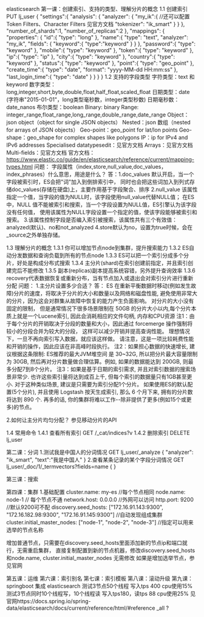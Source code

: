 elasticsearch
第一课：创建索引、支持的类型、理解分片的概念
1.1 创建索引
PUT lj_user
{
  "settings":{
    "analysis": {
      "analyzer": {
        "my_ik":{ //还可以配置Token Filters、Character Filters 见官方文档
          "tokenizer": "ik_smart"
        }
      }
    }, 
    "number_of_shards":1,
    "number_of_replicas":2
  },
  "mappings": {
    "properties": {
      "id":{
        "type": "long"
      },
      "name":{
        "type": "text",
        "analyzer": "my_ik", 
        "fields": {
          "keyword":{
            "type":"keyword"
          }
        }
      },
      "password":{
        "type": "keyword"
      },
      "mobile":{
        "type": "keyword"
      },
      "token":{
        "type": "keyword"
      },
      "ip":{
        "type": "ip"
      },
      "city":{
        "type": "keyword"
      },
      "country":{
        "type": "keyword"
      },
      "status":{
        "type": "keyword"
      },
      "point":{
        "type": "geo_point"
      },
      "create_time":{
        "type": "date",
        "format": "yyyy-MM-dd HH:mm:ss"
      },
      "last_login_time":{
        "type": "date"
      }
    }
  }
}
1.2 支持的字段类型
字符类型：text 和 keyword 
数字类型：long,integer,short,byte,double,float,half_float,scaled_float
日期类型：date (字符串"2015-01-01"，long类型毫秒数，integer类型秒数)
日期毫秒数：date_nanos
布尔类型：boolean
Binary: binary
Range: integer_range,float_range,long_range,double_range,date_range
Object：json object（object for single JSON objects）
Nested：json 数组（nested for arrays of JSON objects）
Geo-point：geo_point for lat/lon points
Geo-shape：geo_shape for complex shapes like polygons
IP：ip for IPv4 and IPv6 addresses
Specialised datatypesedit：见官方文档
Arrays：见官方文档
Multi-fields：见官方文档
官方文档：https://www.elastic.co/guide/en/elasticsearch/reference/current/mapping-types.html
问题：
字段属性（index,store,null_value,doc_values，index_phrases）什么意思，用途是什么？
答：1.doc_values 默认开启，当一个字段被索引时，ES会把"词"加入到倒排索引中，
 同时也会把这些词加入到列式存储doc_values(存储在硬盘)上，主要作用基于字段聚合、排序
   2.null_value 该属性指定一个值，当字段的值为NULL时，该字段使用null_value代替NULL值；
   在ES中，NULL 值不能被索引和搜索，当一个字段设置为NULL值，ES引擎认为该字段没有任何值，
   使用该属性为NULL字段设置一个指定的值，使该字段能够被索引和搜索。
   3.该属性控制字段是否编入索引被搜索，该属性共有三个有效值：analyzed(默认)、no和not_analyzed
   4.store默认为no，设置为true时候，会在_source之外单独存储。

1.3 理解分片的概念
1.3.1 你可以增加节点node到集群，提升搜索能力
1.3.2 ES自动分发数据和查询负载到所有的节点node
1.3.3 ES可以把一个索引分成多个分片，好处是构成分布式搜索
1.3.4 主分片(shard)在索引创建前指定，并且索引创建完后不能修改
1.3.5 副本(replicas)副本提高系统容错，另外提升查询效率
1.3.6 recovery代表数据恢复或重新分布，当有节点加入或退出会对索引分片进行重新分配
问题：
1.主分片设置多少合适？
答： ES 在重新平衡数据时移动(例如发生故障)分片的速度，将取决于分片的大小和数量以及网络和磁盘性能,
避免使用非常大的分片，因为这会对群集从故障中恢复的能力产生负面影响。 对分片的大小没有固定的限制，
但是通常情况下很多场景限制在 50GB 的分片大小以内,每个分片本质上就是一个Lucene索引, 因此会消耗相应的文件句柄, 内存和CPU资源
注1：由于每个分片的开销取决于分段的数量和大小，因此通过 forcemerge 操作强制将较小的分段合并为较大的分段，
这样可以减少开销并提高查询性能。 理想情况下，一旦不再向索引写入数据，就应该这样做。 
请注意，这是一项比较耗费性能和开销的操作，因此应该在非高峰时段执行。
注2：如果担心数据的快速增长, 建议根据这条限制: ES推荐的最大JVM堆空间 是 30~32G, 
所以把分片最大容量限制为 30GB, 然后再对分片数量做合理估算。例如, 如果的数据能达到 200GB, 则最多分配7到8个分片。
注3：如果是基于日期的索引需求, 并且对索引数据的搜索场景非常少. 也许这些索引量将达到成百上千, 
但每个索引的数据量只有1GB甚至更小. 对于这种类似场景, 建议是只需要为索引分配1个分片。
如果使用ES的默认配置(5个分片), 并且使用 Logstash 按天生成索引, 那么 6 个月下来,
 拥有的分片数将达到 890 个. 再多的话, 你的集群将难以工作--除非提供了更多(例如15个或更多)的节点。

2.如何让主分片均匀分配？
参见移动分片的API

1.4 常用命令
1.4.1 查看所有索引 GET /_cat/indices?v
1.4.2 删除索引 DELETE lj_user

第二课：分词
1.测试我是中国人的分词情况
GET lj_user/_analyze
{
  "analyzer": "ik_smart", 
  "text":"我是中国人"
}
2.查看某条记录的某个字段分词情况
GET lj_user/_doc/1/_termvectors?fields=name
{
}

第三课：搜索

第四课：集群
1.基础配置
cluster.name: my-es //每个节点相同
node.name: node-1 // 每个节点不通
network.host: 0.0.0.0 //外网可以访问
http.port: 9200  //默认9200可不配
discovery.seed_hosts: ["172.16.91.143:9300", "172.16.182.98:9300", "172.16.91.145:9300"]  //自动发现组成集群
cluster.initial_master_nodes: ["node-1", "node-2", "node-3"]  //指定可以用来选举的节点名称

增加普通节点，只需要在discovery.seed_hosts里面添加新的节点ip和端口就行，无需重启集群，
直接复制配置到新的节点机器，修改discovery.seed_hosts 和node.name,
cluster.initial_master_nodes 无需修改
如果是增加选举节点，参见官网

第五课：运维
第六课：索引别名
第七课：索引模板
第八课：滚动升级
第九课：springboot 集成 elasticsearch
测试3节点50个线程 写入tps 400 cpu使用15%
测试3节点同时10个线程写，10个线程读 写入tps180，读tps 88 cpu使用25%
见官网https://docs.spring.io/spring-data/elasticsearch/docs/current/reference/html/#reference
_all ?